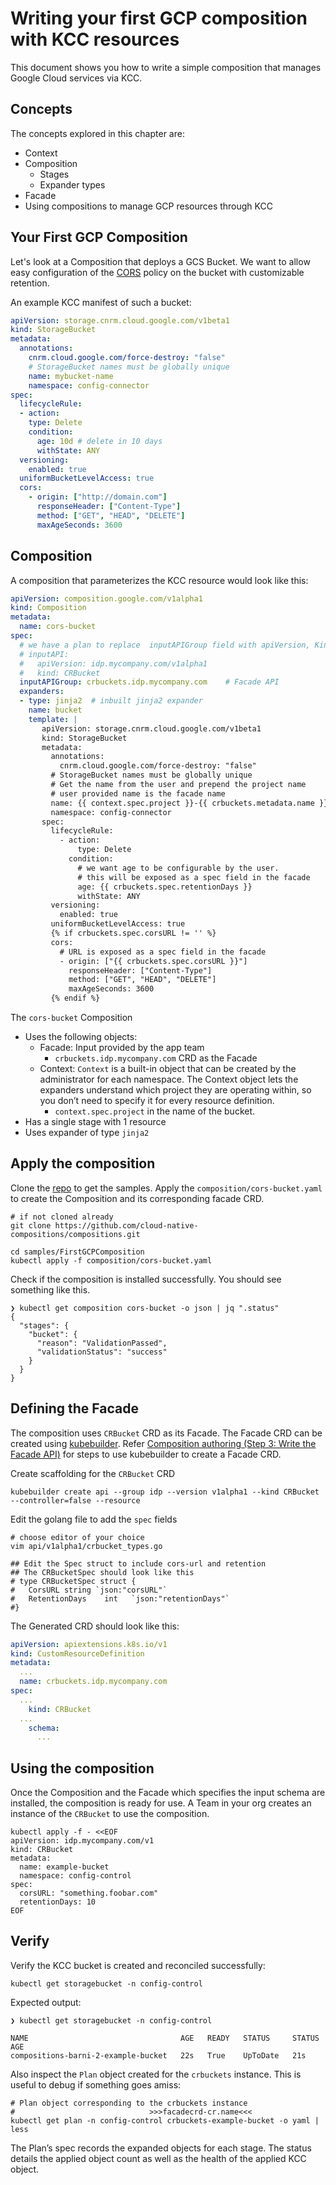 # Writing your first GCP composition with KCC resources

This document shows you how to write a simple composition that manages Google Cloud services via KCC.

## Concepts

The concepts explored in this chapter are:

* Context  
* Composition  
  * Stages  
  * Expander types  
* Facade  
* Using compositions to manage GCP resources through KCC

## Your First GCP Composition

Let's look at a Composition that deploys a GCS Bucket. We want to allow easy configuration of the [CORS](https://cloud.google.com/storage/docs/using-cors) policy on the bucket with customizable retention.

An example KCC manifest of such a bucket:

```yaml
apiVersion: storage.cnrm.cloud.google.com/v1beta1
kind: StorageBucket
metadata:
  annotations:
    cnrm.cloud.google.com/force-destroy: "false"
    # StorageBucket names must be globally unique
    name: mybucket-name
    namespace: config-connector
spec:
  lifecycleRule:
  - action:
    type: Delete
    condition:
      age: 10d # delete in 10 days
      withState: ANY
  versioning:
    enabled: true
  uniformBucketLevelAccess: true
  cors:
    - origin: ["http://domain.com"]
      responseHeader: ["Content-Type"]
      method: ["GET", "HEAD", "DELETE"]
      maxAgeSeconds: 3600
```

## Composition

A composition that parameterizes the KCC resource would look like this:

```yaml
apiVersion: composition.google.com/v1alpha1
kind: Composition
metadata:
  name: cors-bucket
spec:
  # we have a plan to replace  inputAPIGroup field with apiVersion, Kind fields.
  # inputAPI:
  #   apiVersion: idp.mycompany.com/v1alpha1
  #   kind: CRBucket
  inputAPIGroup: crbuckets.idp.mycompany.com    # Facade API
  expanders:
  - type: jinja2  # inbuilt jinja2 expander
    name: bucket 
    template: |
       apiVersion: storage.cnrm.cloud.google.com/v1beta1
       kind: StorageBucket
       metadata:
         annotations:
           cnrm.cloud.google.com/force-destroy: "false"
         # StorageBucket names must be globally unique
         # Get the name from the user and prepend the project name
         # user provided name is the facade name
         name: {{ context.spec.project }}-{{ crbuckets.metadata.name }}
         namespace: config-connector
       spec:
         lifecycleRule:
           - action:
               type: Delete
             condition:
               # we want age to be configurable by the user.
               # this will be exposed as a spec field in the facade
               age: {{ crbuckets.spec.retentionDays }}
               withState: ANY
         versioning:
           enabled: true
         uniformBucketLevelAccess: true
         {% if crbuckets.spec.corsURL != '' %}
         cors:
           # URL is exposed as a spec field in the facade
           - origin: ["{{ crbuckets.spec.corsURL }}"]
             responseHeader: ["Content-Type"]
             method: ["GET", "HEAD", "DELETE"]
             maxAgeSeconds: 3600
         {% endif %}
```

The `cors-bucket` Composition

* Uses the following objects:   
  * Facade: Input provided by the app team  
    * `crbuckets.idp.mycompany.com` CRD as the Facade  
  * Context:  `Context` is a built-in object that can be created by the administrator for each namespace. The Context object lets the expanders understand which project they are operating within, so you don’t need to specify it for every resource definition.   
    * `context.spec.project` in the name of the bucket.   
* Has a single stage with 1 resource  
* Uses expander of type `jinja2`

## Apply the composition

Clone the [repo](https://github.com/cloud-native-compositions/compositions) to get the samples. Apply the `composition/cors-bucket.yaml` to create the Composition and its corresponding facade CRD.

```shell
# if not cloned already
git clone https://github.com/cloud-native-compositions/compositions.git

cd samples/FirstGCPComposition
kubectl apply -f composition/cors-bucket.yaml
```

Check if the composition is installed successfully. You should see something like this.

```shell
❯ kubectl get composition cors-bucket -o json | jq ".status"
{
  "stages": {
    "bucket": {
      "reason": "ValidationPassed",
      "validationStatus": "success"
    }
  }
}
```

## Defining the Facade

The composition uses `CRBucket` CRD as its Facade. The Facade CRD can be created using [kubebuilder](https://book.kubebuilder.io/cronjob-tutorial/new-api).  Refer [Composition authoring (Step 3: Write the Facade API)](authoring_walkthrough.md) for steps to use kubebuilder to create a Facade CRD.

Create scaffolding for the `CRBucket` CRD

```shell
kubebuilder create api --group idp --version v1alpha1 --kind CRBucket --controller=false --resource
```

Edit the golang file to add the `spec` fields

```shell
# choose editor of your choice
vim api/v1alpha1/crbucket_types.go

## Edit the Spec struct to include cors-url and retention
## The CRBucketSpec should look like this
# type CRBucketSpec struct {
#	CorsURL string `json:"corsURL"`
#	RetentionDays    int   `json:"retentionDays"`
#}
```

The Generated CRD should look like this:

```yaml
apiVersion: apiextensions.k8s.io/v1
kind: CustomResourceDefinition
metadata:
  ...
  name: crbuckets.idp.mycompany.com
spec:
  ...
    kind: CRBucket
  ...
    schema:
      ...
```

## Using the composition

Once the Composition and the Facade which specifies the input schema are installed, the composition is ready for use. A Team in your org creates an instance  of the `CRBucket` to use the composition.

```shell
kubectl apply -f - <<EOF
apiVersion: idp.mycompany.com/v1
kind: CRBucket
metadata:
  name: example-bucket
  namespace: config-control
spec:
  corsURL: "something.foobar.com"
  retentionDays: 10
EOF
```

## Verify

Verify the KCC bucket is created and reconciled successfully:

```shell
kubectl get storagebucket -n config-control
```

Expected output:

```shell
❯ kubectl get storagebucket -n config-control

NAME                                  AGE   READY   STATUS     STATUS AGE
compositions-barni-2-example-bucket   22s   True    UpToDate   21s
```

Also inspect the `Plan` object created for the `crbuckets` instance. This is useful to debug if something goes amiss:

```shell
# Plan object corresponding to the crbuckets instance
#                              >>>facadecrd-cr.name<<<
kubectl get plan -n config-control crbuckets-example-bucket -o yaml | less
```

The Plan’s spec records the expanded objects for each stage. The status details the applied object count as well as the health of the applied KCC object.